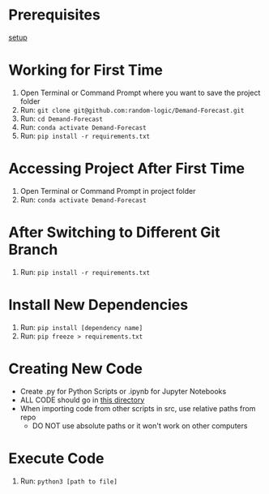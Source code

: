 # Prerequisites
[setup](/education/setup/README.md)

# Working for First Time
1. Open Terminal or Command Prompt where you want to save the project folder
2. Run: `git clone git@github.com:random-logic/Demand-Forecast.git`
3. Run: `cd Demand-Forecast`
4. Run: `conda activate Demand-Forecast`
5. Run: `pip install -r requirements.txt`

# Accessing Project After First Time
1. Open Terminal or Command Prompt in project folder
2. Run: `conda activate Demand-Forecast`

# After Switching to Different Git Branch
1. Run: `pip install -r requirements.txt`

# Install New Dependencies
1. Run: `pip install [dependency name]`
2. Run: `pip freeze > requirements.txt`

# Creating New Code
* Create .py for Python Scripts or .ipynb for Jupyter Notebooks
* ALL CODE should go in [this directory](/src)
* When importing code from other scripts in src, use relative paths from repo
  * DO NOT use absolute paths or it won't work on other computers

# Execute Code
1. Run: `python3 [path to file]`

